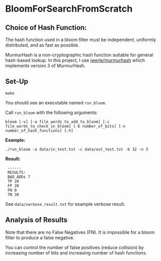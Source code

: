 # BloomForSearchFromScratch

## Choice of Hash Function:

The hash function used in a bloom filter must be independent, uniformly distributed, and as fast as possible.

MurmurHash is a non-cryptographic hash function suitable for general hash-based lookup. In this project, I use [jwerle/murmurhash](https://fuchsia.googlesource.com/third_party/murmurhash.c/) which implements version 3 of MurmurHash.

## Set-Up

```
make
```
You should see an executable named `run_bloom`.

Call `run_bloom` with the following arguments:
```
bloom [-v] [-a file_words_to_add_to_bloom] [-c file_words_to_check_in_bloom] [-b number_of_bits] [-n number_of_hash_functions] [-h]
```

**Example:**

```
./run_bloom -a data/in_test.txt -c data/out_test.txt -b 32 -n 3
```

**Result:**

```
 ------ 
 RESULTS: 
 BAD_ADDs 7 
 TP 20 
 FP 20 
 FN 0 
 TN 30
```

See `data/verbose_result.txt` for example verbose result.

## Analysis of Results

Note that there are no False Negatives (FN). It is impossible for a bloom filter to produce a false negative.

You can control the number of false positives (reduce collision) by increasing number of bits and increasing number of hash functions.

